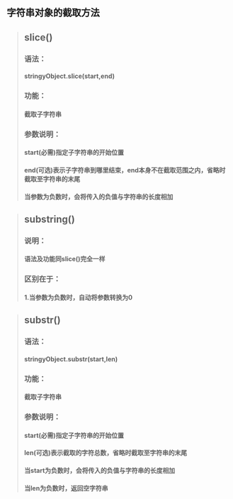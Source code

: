 ## 字符串对象的截取方法

>## slice()
>### 语法：
>#### stringyObject.slice(start,end)
>### 功能：
>#### 截取子字符串
>### 参数说明：
>#### start(必需)指定子字符串的开始位置
>#### end(可选)表示子字符串到哪里结束，end本身不在截取范围之内，省略时截取至字符串的末尾
>#### 当参数为负数时，会将传入的负值与字符串的长度相加

>## substring()
>### 说明：
>#### 语法及功能同slice()完全一样
>### 区别在于：
>#### 1.当参数为负数时，自动将参数转换为0

>## substr()
>### 语法：
>#### stringyObject.substr(start,len)
>### 功能：
>#### 截取子字符串
>### 参数说明：
>#### start(必需)指定子字符串的开始位置
>#### len(可选)表示截取的字符总数，省略时截取至字符串的末尾
>#### 当start为负数时，会将传入的负值与字符串的长度相加
>#### 当len为负数时，返回空字符串

